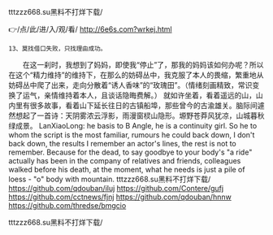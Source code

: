 
tttzzz668.su黑料不打烊下载/




👉/点/此/进/入/观/看/ http://6e6s.com?wrkej.html




	13、莫找借口失败，只找理由成功。
　　在这一刹时，我想到了妈妈，即使我“停止”了，那我的妈妈该如何办呢？所以在这个“精力维持”的维持下，在那么的妨碍丛中，我克服了本人的畏缩，繁重地从妨碍丛中爬了出来，走向分散着“诱人香味”的“玫瑰田”。（情绪刻画精致，常识变换了运气，亲情维持着本人，且谈话隐晦费解。）
就如许坐着，看着遥远的山，山内里有很多故事，看着山下延长往日的古镇船埠，那些曾今的古渝雄关。脑际间遽然想起了一首诗：天阴雾浓云浮影，雨漫窗棂山隐形。塬野苍莽风犹凉，山城暮秋绿成景。
LanXiaoLong: he basis to B Angle, he is a continuity girl.
So he to whom the script is the most familiar, rumours he could back down, I don't back down, the results I remember an actor's lines, the rest is not to remember.
Because for the dead, to say goodbye to your body's "a ride" actually has been in the company of relatives and friends, colleagues walked before his death, at the moment, what he needs is just a pile of loess - "o" body with mountain.
tttzzz668.su黑料不打烊下载/ https://github.com/qdouban/iluj
https://github.com/Contere/gufj
https://github.com/cctnews/fjnj
https://github.com/qdouban/hnnw
https://github.com/thredse/bmgcio





tttzzz668.su黑料不打烊下载/
